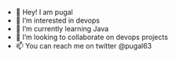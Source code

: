 - 👋 Hey! I am pugal
- 👀 I’m interested in devops
- 🌱 I’m currently learning Java
- 💞️ I’m looking to collaborate on devops projects
- 📫 You can reach me on twitter @pugal63

